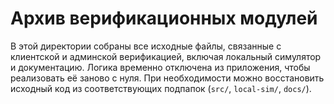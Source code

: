 # Архив верификационных модулей

В этой директории собраны все исходные файлы, связанные с клиентской и админской
верификацией, включая локальный симулятор и документацию. Логика временно
отключена из приложения, чтобы реализовать её заново с нуля. При необходимости
можно восстановить исходный код из соответствующих подпапок (`src/`,
`local-sim/`, `docs/`).
